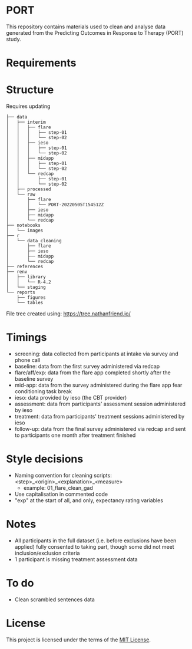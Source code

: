# PORT

This repository contains materials used to clean and analyse data generated from the Predicting Outcomes in Response to Therapy (PORT) study.

# Requirements

# Structure

Requires updating

```         
├── data
│   ├── interim
│   │   ├── flare
│   │   │   ├── step-01
│   │   │   └── step-02
│   │   ├── ieso
│   │   │   ├── step-01
│   │   │   └── step-02
│   │   ├── midapp
│   │   │   ├── step-01
│   │   │   └── step-02
│   │   └── redcap
│   │       ├── step-01
│   │       └── step-02
│   ├── processed
│   └── raw
│       ├── flare
│       │   └── PORT-20220505T154512Z
│       ├── ieso
│       ├── midapp
│       └── redcap
├── notebooks
│   └── images
├── r
│   └── data_cleaning
│       ├── flare
│       ├── ieso
│       ├── midapp
│       └── redcap
├── references
├── renv
│   ├── library
│   │   └── R-4.2
│   └── staging
└── reports
    ├── figures
    └── tables
```

File tree created using: <https://tree.nathanfriend.io/>

# Timings

-   screening: data collected from participants at intake via survey and phone call
-   baseline: data from the first survey administered via redcap
-   flare/aff/exp: data from the flare app completed shortly after the baseline survey 
-   mid-app: data from the survey administered during the flare app fear conditioning task break
-   ieso: data provided by ieso (the CBT provider)
-   assessment: data from participants' assessment session administered by ieso
-   treatment: data from participants' treatment sessions administered by ieso
-   follow-up: data from the final survey administered via redcap and sent to participants one month after treatment finished

# Style decisions

-   Naming convention for cleaning scripts: \<step\>\_\<origin\>\_\<explanation\>\_\<measure\>
    -   example: 01_flare_clean_gad
-   Use capitalisation in commented code
-   "exp" at the start of all, and only, expectancy rating variables

# Notes

-   All participants in the full dataset (i.e. before exclusions have been applied) fully consented to taking part, though some did not meet inclusion/exclusion criteria
-   1 participant is missing treatment assessment data

# To do

-   Clean scrambled sentences data

# License

This project is licensed under the terms of the [MIT License](https://github.com/McGregor14/port/blob/main/LICENSE).
